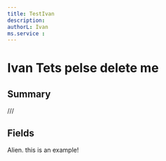 ```yaml
---
title: TestIvan
description: 
authorL: Ivan
ms.service : 
---
```


# Ivan Tets pelse delete me

## Summary

///

## Fields
<!-- You need to leave a space betwenn | your text and | -->

 Alien. this is an example!